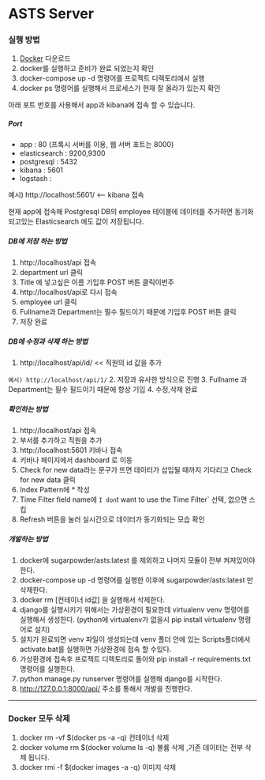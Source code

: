 # ASTS Server

### 실행 방법

1. [Docker](https://docs.docker.com/docker-for-windows/install/) 다운로드 
2. docker를 실행하고 준비가 완료 되었는지 확인
3. docker-compose up -d 명령어를 프로젝트 디렉토리에서 실행
4. docker ps 명령어를 실행해서 프로세스가 현재 잘 올라가 있는지 확인

아래 포트 번호를 사용해서 app과 kibana에 접속 할 수 있습니다.

##### Port
* app : 80 (프록시 서버를 이용, 웹 서버 포트는 8000)
* elasticsearch : 9200,9300
* postgresql : 5432
* kibana : 5601
* logstash :

예시) http://localhost:5601/ <-- kibana 접속

현재 app에 접속해 Postgresql DB의 employee 테이블에 데이터를 추가하면 동기화 되고있는 Elasticsearch 에도 값이 저장됩니다. 

##### DB에 저장 하는 방법
1. http://localhost/api 접속
2. department url 클릭
3. Title 에 넣고싶은 이름 기입후 POST 버튼 클릭이번주
4. http://localhost/api로 다시 접속
5. employee url 클릭   
6. Fullname과 Department는 필수 필드이기 때문에 기입후 POST 버튼 클릭
7. 저장 완료

##### DB에 수정과 삭제 하는 방법
1. http://localhost/api/id/  << 직원의 id 값을 추가

`예시) http://localhost/api/1/` 
2. 저장과 유사한 방식으로 진행
3. Fullname 과 Department는 필수 필드이기 때문에 항상 기입
4. 수정,삭제 완료

##### 확인하는 방법
1. http://localhost/api 접속
2. 부서를 추가하고 직원을 추가
3. http://localhost:5601 키바나 접속
4. 키바나 페이지에서 dashboard 로 이동
5. Check for new data라는 문구가 뜨면 데이터가 삽입될 때까지 기다리고 Check for new data 클릭
6. Index Pattern에 * 작성
7. Time Filter field name에 `I don`t want to use the Time Filter` 선택, 없으면 스킵
8. Refresh 버튼을 눌러 실시간으로 데이터가 동기화되는 모습 확인

##### 개발하는 방법
1. docker에 sugarpowder/asts:latest 를 제외하고 나머지 모듈이 전부 켜져있어야 한다.
2. docker-compose up -d 명령어를 실행한 이후에 sugarpowder/asts:latest 만 삭제한다.
3. docker rm [컨테이너 id값] 을 실행해서 삭제한다.
4. django를 실행시키기 위해서는 가상환경이 필요한데 virtualenv venv 명령어를 실행해서 생성한다. (python에 virtualenv가 없을시 pip install virtualenv 명령어로 설치)
5. 설치가 완료되면 venv 파일이 생성되는데 venv 폴더 안에 있는 Scripts폴더에서 activate.bat를 실행하면 가상환경에 접속 할 수있다.
6. 가상환경에 접속후 프로젝트 디렉토리로 돌아와 pip install -r requirements.txt 명령어를 실행한다.
7. python manage.py runserver 명령어를 실행해 django를 시작한다.
8. http://127.0.0.1:8000/api/ 주소를 통해서 개발을 진행한다.
---
### Docker 모두 삭제

1. docker rm -vf $(docker ps -a -q) 컨테이너 삭제
2. docker volume rm $(docker volume ls -q) 볼륨 삭제 ,기존 데이터는 전부 삭제 됩니다.
3. docker rmi -f $(docker images -a -q) 이미지 삭제


